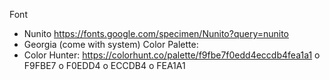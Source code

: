 Font
-	Nunito https://fonts.google.com/specimen/Nunito?query=nunito
-	Georgia (come with system)
Color Palette:
-	Color Hunter: https://colorhunt.co/palette/f9fbe7f0edd4eccdb4fea1a1
o	F9FBE7
o	F0EDD4
o	ECCDB4
o	FEA1A1

